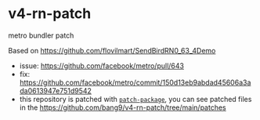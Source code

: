 # v4-rn-patch
metro bundler patch


Based on https://github.com/flovilmart/SendBirdRN0_63_4Demo

- issue: https://github.com/facebook/metro/pull/643
- fix: https://github.com/facebook/metro/commit/150d13eb9abdad45606a3ada0613947e751d9542
- this repository is patched with [`patch-package`](https://github.com/ds300/patch-package), you can see patched files in the https://github.com/bang9/v4-rn-patch/tree/main/patches
